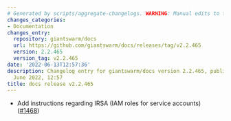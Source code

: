 ```yaml
---
# Generated by scripts/aggregate-changelogs. WARNING: Manual edits to this files will be overwritten.
changes_categories:
- Documentation
changes_entry:
  repository: giantswarm/docs
  url: https://github.com/giantswarm/docs/releases/tag/v2.2.465
  version: 2.2.465
  version_tag: v2.2.465
date: '2022-06-13T12:57:36'
description: Changelog entry for giantswarm/docs version 2.2.465, published on 13
  June 2022, 12:57
title: docs release v2.2.465
---
```


- Add instructions regarding IRSA (IAM roles for service accounts) ([#1468](https://github.com/giantswarm/docs/pull/1468))
